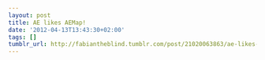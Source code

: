 ```yaml
---
layout: post
title: AE likes AEMap!
date: '2012-04-13T13:43:30+02:00'
tags: []
tumblr_url: http://fabiantheblind.tumblr.com/post/21020063863/ae-likes-aemap
---
```

